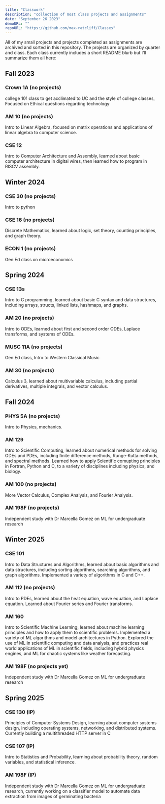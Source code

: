```yaml
---
title: "Classwork"
description: "collection of most class projects and assignments"
date: "September 26 2023"
demoURL: ""
repoURL: "https://github.com/max-ratcliff/Classes"
---
```


All of my small projects and projects completed as assignments are archived and sorted in this repository. The projects are organized by quarter and class. Each class currently includes a short README blurb but I'll summarize them all here:

## Fall 2023

### Crown 1A (no projects)

college 101 class to get acclimated to UC and the style of college classes, Focused on Ethical questions regarding technology

### AM 10 (no projects)

Intro to Linear Algebra, focused on matrix operations and applications of linear algebra to computer science.

### CSE 12

Intro to Computer Architecture and Assembly, learned about basic computer architecture in digital wires, then learned how to program in RISCV assembly.

## Winter 2024

### CSE 30 (no projects)

Intro to python

### CSE 16 (no projects)

Discrete Mathematics, learned about logic, set theory, counting principles, and graph theory.

### ECON 1 (no projects)

Gen Ed class on microeconomics

## Spring 2024

### CSE 13s

Intro to C programming, learned about basic C syntax and data structures, including arrays, structs, linked lists, hashmaps, and graphs.

### AM 20 (no projects)

Intro to ODEs, learned about first and second order ODEs, Laplace transforms, and systems of ODEs.

### MUSC 11A (no projects)

Gen Ed class, Intro to Western Classical Music

### AM 30 (no projects)

Calculus 3, learned about multivariable calculus, including partial derivatives, multiple integrals, and vector calculus.

## Fall 2024

### PHYS 5A (no projects)

Intro to Physics, mechanics.

### AM 129

Intro to Scientific Computing, learned about numerical methods for solving ODEs and PDEs, including finite difference methods, Runge-Kutta methods, and spectral methods. Learned how to apply Scientific comupting principles in Fortran, Python and C, to a variety of disciplines including physics, and biology.

### AM 100 (no projects)

More Vector Calculus, Complex Analysis, and Fourier Analysis.

### AM 198F (no projects)

Independent study with Dr Marcella Gomez on ML for undergraduate research

## Winter 2025

### CSE 101

Intro to Data Structures and Algorithms, learned about basic algorithms and data structures, including sorting algorithms, searching algorithms, and graph algorithms. Implemented a variety of algorithms in C and C++.

### AM 112 (no projects)

Intro to PDEs, learned about the heat equation, wave equation, and Laplace equation. Learned about Fourier series and Fourier transforms.

### AM 160

Intro to Scientific Machine Learning, learned about machine learning principles and how to apply them to scientific problems. Implemented a variety of ML algorithms and model architectures in Python. Explored the use of ML in scientific computing and data analysis, and practices real world applications of ML in scientific fields, including hybrid physics engines, and ML for chaotic systems like weather forecasting.

### AM 198F (no projects yet)

Independent study with Dr Marcella Gomez on ML for undergraduate research

## Spring 2025

### CSE 130 (IP)

Principles of Computer Systems Design, learning about computer systems design, including operating systems, networking, and distributed systems. Currently building a multithreaded HTTP server in C

### CSE 107 (IP)

Intro to Statistics and Probability, learning about probability theory, random variables, and statistical inference.

### AM 198F (IP)

Independent study with Dr Marcella Gomez on ML for undergraduate research, currently working on a classifier model to automate data extraction from images of germinating bacteria

